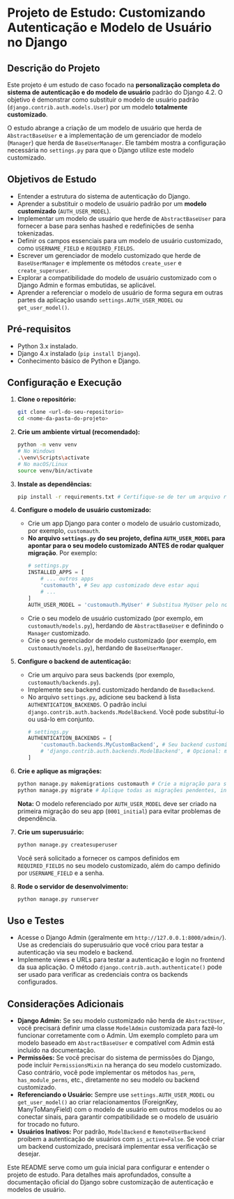 # Projeto de Estudo: Customizando Autenticação e Modelo de Usuário no Django

## Descrição do Projeto

Este projeto é um estudo de caso focado na **personalização completa do sistema de autenticação e do modelo de usuário** padrão do Django 4.2. O objetivo é demonstrar como substituir o modelo de usuário padrão (`django.contrib.auth.models.User`) por um modelo **totalmente customizado**.

O estudo abrange a criação de um modelo de usuário que herda de `AbstractBaseUser` e a implementação de um gerenciador de modelo (`Manager`) que herda de `BaseUserManager`. Ele também mostra a configuração necessária no `settings.py` para que o Django utilize este modelo customizado.

## Objetivos de Estudo

*   Entender a estrutura do sistema de autenticação do Django.
*   Aprender a substituir o modelo de usuário padrão por um **modelo customizado** (`AUTH_USER_MODEL`).
*   Implementar um modelo de usuário que herde de `AbstractBaseUser` para fornecer a base para senhas hashed e redefinições de senha tokenizadas.
*   Definir os campos essenciais para um modelo de usuário customizado, como `USERNAME_FIELD` e `REQUIRED_FIELDS`.
*   Escrever um gerenciador de modelo customizado que herde de `BaseUserManager` e implemente os métodos `create_user` e `create_superuser`.
*   Explorar a compatibilidade do modelo de usuário customizado com o Django Admin e formas embutidas, se aplicável.
*   Aprender a referenciar o modelo de usuário de forma segura em outras partes da aplicação usando `settings.AUTH_USER_MODEL` ou `get_user_model()`.

## Pré-requisitos

*   Python 3.x instalado.
*   Django 4.x instalado (`pip install Django`).
*   Conhecimento básico de Python e Django.

## Configuração e Execução

1.  **Clone o repositório:**
    ```bash
    git clone <url-do-seu-repositorio>
    cd <nome-da-pasta-do-projeto>
    ```

2.  **Crie um ambiente virtual (recomendado):**
    ```bash
    python -m venv venv
    # No Windows
    .\venv\Scripts\activate
    # No macOS/Linux
    source venv/bin/activate
    ```

3.  **Instale as dependências:**
    ```bash
    pip install -r requirements.txt # Certifique-se de ter um arquivo requirements.txt com 'Django'
    ```

4.  **Configure o modelo de usuário customizado:**
    *   Crie um app Django para conter o modelo de usuário customizado, por exemplo, `customauth`.
    *   **No arquivo `settings.py` do seu projeto, defina `AUTH_USER_MODEL` para apontar para o seu modelo customizado ANTES de rodar qualquer migração**. Por exemplo:
        ```python
        # settings.py
        INSTALLED_APPS = [
            # ... outros apps
            'customauth', # Seu app customizado deve estar aqui
            # ...
        ]
        AUTH_USER_MODEL = 'customauth.MyUser' # Substitua MyUser pelo nome do seu modelo
        ```
    *   Crie o seu modelo de usuário customizado (por exemplo, em `customauth/models.py`), herdando de `AbstractBaseUser` e definindo o `Manager` customizado.
    *   Crie o seu gerenciador de modelo customizado (por exemplo, em `customauth/models.py`), herdando de `BaseUserManager`.

5.  **Configure o backend de autenticação:**
    *   Crie um arquivo para seus backends (por exemplo, `customauth/backends.py`).
    *   Implemente seu backend customizado herdando de `BaseBackend`.
    *   No arquivo `settings.py`, adicione seu backend à lista `AUTHENTICATION_BACKENDS`. O padrão inclui `django.contrib.auth.backends.ModelBackend`. Você pode substituí-lo ou usá-lo em conjunto.
        ```python
        # settings.py
        AUTHENTICATION_BACKENDS = [
            'customauth.backends.MyCustomBackend', # Seu backend customizado
            # 'django.contrib.auth.backends.ModelBackend', # Opcional: manter o backend padrão
        ]
        ```

6.  **Crie e aplique as migrações:**
    ```bash
    python manage.py makemigrations customauth # Crie a migração para seu app customauth
    python manage.py migrate # Aplique todas as migrações pendentes, incluindo a do seu modelo customizado
    ```
    **Nota:** O modelo referenciado por `AUTH_USER_MODEL` deve ser criado na primeira migração do seu app (`0001_initial`) para evitar problemas de dependência.

7.  **Crie um superusuário:**
    ```bash
    python manage.py createsuperuser
    ```
    Você será solicitado a fornecer os campos definidos em `REQUIRED_FIELDS` no seu modelo customizado, além do campo definido por `USERNAME_FIELD` e a senha.

8.  **Rode o servidor de desenvolvimento:**
    ```bash
    python manage.py runserver
    ```

## Uso e Testes

*   Acesse o Django Admin (geralmente em `http://127.0.0.1:8000/admin/`). Use as credenciais do superusuário que você criou para testar a autenticação via seu modelo e backend.
*   Implemente views e URLs para testar a autenticação e login no frontend da sua aplicação. O método `django.contrib.auth.authenticate()` pode ser usado para verificar as credenciais contra os backends configurados.

## Considerações Adicionais

*   **Django Admin:** Se seu modelo customizado não herda de `AbstractUser`, você precisará definir uma classe `ModelAdmin` customizada para fazê-lo funcionar corretamente com o Admin. Um exemplo completo para um modelo baseado em `AbstractBaseUser` e compatível com Admin está incluído na documentação.
*   **Permissões:** Se você precisar do sistema de permissões do Django, pode incluir `PermissionsMixin` na herança do seu modelo customizado. Caso contrário, você pode implementar os métodos `has_perm`, `has_module_perms`, etc., diretamente no seu modelo ou backend customizado.
*   **Referenciando o Usuário:** Sempre use `settings.AUTH_USER_MODEL` ou `get_user_model()` ao criar relacionamentos (ForeignKey, ManyToManyField) com o modelo de usuário em outros modelos ou ao conectar sinais, para garantir compatibilidade se o modelo de usuário for trocado no futuro.
*   **Usuários Inativos:** Por padrão, `ModelBackend` e `RemoteUserBackend` proíbem a autenticação de usuários com `is_active=False`. Se você criar um backend customizado, precisará implementar essa verificação se desejar.

Este README serve como um guia inicial para configurar e entender o projeto de estudo. Para detalhes mais aprofundados, consulte a documentação oficial do Django sobre customização de autenticação e modelos de usuário.

```
